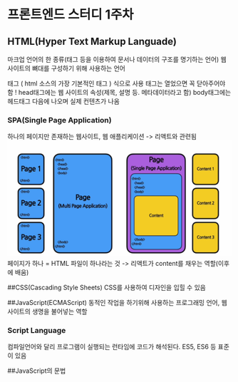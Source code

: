 #  프론트엔드 스터디 1주차
##  HTML(Hyper Text Markup Languade)
마크업 언어의 한 종류(태그 등을 이용하여 문서나 데이터의 구조를 명기하는 언어)
웹 사이트의 뼈대를 구성하기 위해 사용하는 언어

태그<html> </html> ( html 소스의 가장 기본적인 태그 )
식으로 사용
태그는 열었으면 꼭 닫아주어야 함 !
head태그에는 웹 사이트의 속성(제목, 설명 등. 메타데이터라고 함)
body태그에는 헤드태그 다음에 나오며 실제 컨텐츠가 나옴

### SPA(Single Page Application)
하나의 페이지만 존재하는 웹사이트, 웹 애플리케이션
-> 리액트와 관련됨
![왼쪽은 기존 멀티 페이지 애플리케이션,오른쪽은 싱글 페이지 애플리케이션](./image.png)
페이지가 하나 = HTML 파일이 하나라는 것 -> 리액트가 content를 채우는 역할(이후에 배움)

##CSS(Cascading Style Sheets)
CSS를 사용하여 디자인을 입힐 수 있음

##JavaScript(ECMAScript)
동적인 작업을 하기위해 사용하는 프로그래밍 언어, 웹 사이트의 생명을 불어넣는 역할

### Script Language
컴파일언어와 달리 프로그램이 실행되는 런타임에 코드가 해석된다.
ES5, ES6 등 표준이 있음

##JavaScript의 문법
